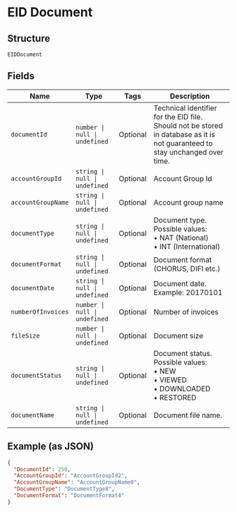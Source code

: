
# EID Document

## Structure

`EIDDocument`

## Fields

| Name | Type | Tags | Description |
|  --- | --- | --- | --- |
| `documentId` | `number \| null \| undefined` | Optional | Technical identifier for the EID file. Should not be stored in database as it is not guaranteed to stay unchanged over time. |
| `accountGroupId` | `string \| null \| undefined` | Optional | Account Group Id |
| `accountGroupName` | `string \| null \| undefined` | Optional | Account group name |
| `documentType` | `string \| null \| undefined` | Optional | Document type.<br>Possible values:<br>•	NAT (National)<br>•	INT (International) |
| `documentFormat` | `string \| null \| undefined` | Optional | Document format (CHORUS, DIFI etc.) |
| `documentDate` | `string \| null \| undefined` | Optional | Document date.<br>Example: 20170101 |
| `numberOfInvoices` | `number \| null \| undefined` | Optional | Number of invoices |
| `fileSize` | `number \| null \| undefined` | Optional | Document size |
| `documentStatus` | `string \| null \| undefined` | Optional | Document status.<br>Possible values:<br>•	NEW<br>•	VIEWED<br>•	DOWNLOADED<br>•	RESTORED |
| `documentName` | `string \| null \| undefined` | Optional | Document file name. |

## Example (as JSON)

```json
{
  "DocumentId": 250,
  "AccountGroupId": "AccountGroupId2",
  "AccountGroupName": "AccountGroupName0",
  "DocumentType": "DocumentType8",
  "DocumentFormat": "DocumentFormat4"
}
```


